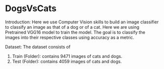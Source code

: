 # DogsVsCats
Introduction:
Here we use Computer Vision skills to build an image classifier to classify an image as that of a dog or of a cat. Here we are using Pretrained VGG16 model to train the model.
The goal is to classify the images into their respective classes using accuracy as a metric.

Dataset:
The dataset consists of 
1. Train (Folder): contains 9471 images of cats and dogs.
2. Test (Folder): contains 4059 images of cats and dogs.

